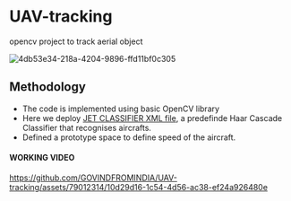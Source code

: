 # UAV-tracking
opencv project to track aerial object

![4db53e34-218a-4204-9896-ffd11bf0c305](https://github.com/GOVINDFROMINDIA/UAV-tracking/assets/79012314/c5d43a03-a3d4-4d0c-80b2-71abab5c6c7b)


## Methodology
- The code is implemented using basic OpenCV library
- Here we deploy [JET CLASSIFIER XML file](https://github.com/GOVINDFROMINDIA/UAV-tracking/blob/main/jet.xml), a predefinde Haar Cascade Classifier that recognises aircrafts.
- Defined a prototype space to define speed of the aircraft.

#### WORKING VIDEO
https://github.com/GOVINDFROMINDIA/UAV-tracking/assets/79012314/10d29d16-1c54-4d56-ac38-ef24a926480e

